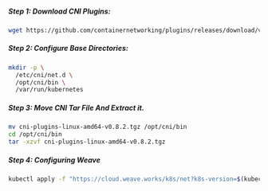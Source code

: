 
##### Step 1: Download CNI Plugins:
```sh
wget https://github.com/containernetworking/plugins/releases/download/v0.8.2/cni-plugins-linux-amd64-v0.8.2.tgz
```
##### Step 2: Configure Base Directories:
```sh
mkdir -p \
  /etc/cni/net.d \
  /opt/cni/bin \
  /var/run/kubernetes
```
##### Step 3: Move CNI Tar File And Extract it.
```sh
mv cni-plugins-linux-amd64-v0.8.2.tgz /opt/cni/bin
cd /opt/cni/bin
tar -xzvf cni-plugins-linux-amd64-v0.8.2.tgz
```
##### Step 4: Configuring Weave
```sh
kubectl apply -f "https://cloud.weave.works/k8s/net?k8s-version=$(kubectl version | base64 | tr -d '\n')&env.IPALLOC_RANGE=10.200.0.0/16"
```
